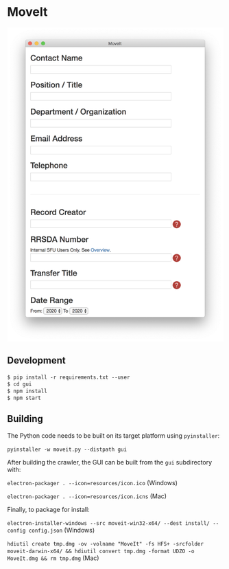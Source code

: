 # MoveIt

![MoveIt](moveit.png)

## Development
```
$ pip install -r requirements.txt --user
$ cd gui
$ npm install
$ npm start
```

## Building
The Python code needs to be built on its target platform using `pyinstaller`:

`pyinstaller -w moveit.py --distpath gui`

After building the crawler, the GUI can be built from the `gui` subdirectory with:

`electron-packager . --icon=resources/icon.ico` (Windows)

`electron-packager . --icon=resources/icon.icns` (Mac)

Finally, to package for install:

`electron-installer-windows --src moveit-win32-x64/ --dest install/ --config config.json` (Windows)

`hdiutil create tmp.dmg -ov -volname "MoveIt" -fs HFS+ -srcfolder moveit-darwin-x64/ && hdiutil convert tmp.dmg -format UDZO -o MoveIt.dmg && rm tmp.dmg` (Mac)
